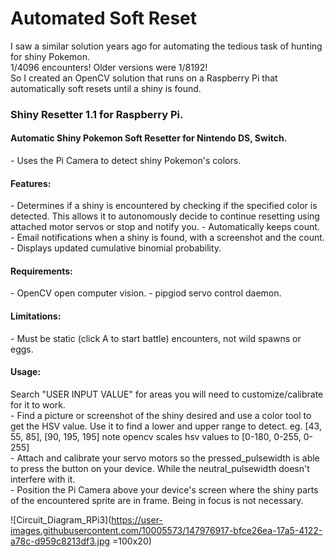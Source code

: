 # Automated Soft Reset
I saw a similar solution years ago for automating the tedious task of hunting for shiny Pokemon. <br>
1/4096 encounters! Older versions were 1/8192!<br>
So I created an OpenCV solution that runs on a Raspberry Pi that automatically soft resets until a shiny is found.<br>


<h3>Shiny Resetter 1.1 for Raspberry Pi.</h3>                                                       
                                                                                            
<h4>Automatic Shiny Pokemon Soft Resetter for Nintendo DS, Switch. </h4>                           
  -  Uses the Pi Camera to detect shiny Pokemon's colors. <br>                                  
                                                                                            
<h4>Features:</h4>                                                                                   
  -  Determines if a shiny is encountered by checking if the specified color                
     is detected. This allows it to autonomously decide to continue resetting               
     using attached motor servos or stop and notify you.                                     
  -  Automatically keeps count.                                                              
  -  Email notifications when a shiny is found, with a screenshot and the count.             
  -  Displays updated cumulative binomial probability. <br>                                   
                                                                                            
<h4>Requirements:</h4>                                                                               
  -  OpenCV open computer vision.                                                            
  -  pipgiod servo control daemon.                                                           
                                                                                            
<h4>Limitations:</h4>                                                                                
  -  Must be static (click A to start battle) encounters, not wild spawns or eggs.           
                                                                                            
<h4>Usage:</h4>                                                                                      
  Search "USER INPUT VALUE" for areas you will need to customize/calibrate for it to work.<br>   
  -  Find a picture or screenshot of the shiny desired and use a color tool to get          
     the HSV value. Use it to find a lower and upper range to detect.                        
         eg. [43, 55, 85], [90, 195, 195] note opencv scales hsv values to [0-180, 0-255, 0-255] <br>
  -  Attach and calibrate your servo motors so the pressed_pulsewidth is able to press      
     the button on your device. While the neutral_pulsewidth doesn't interfere with it. <br>     
  -  Position the Pi Camera above your device's screen where the shiny parts of the         
     encountered sprite are in frame. Being in focus is not necessary. <br>    
     
![Circuit_Diagram_RPi3](https://user-images.githubusercontent.com/10005573/147976917-bfce26ea-17a5-4122-a78c-d959c8213df3.jpg =100x20)
